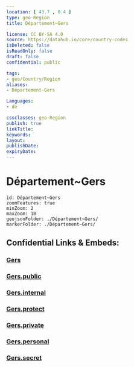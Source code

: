 ```yaml
---
location: [ 43.7 , 0.4 ] 
type: geo-Region
title: Département~Gers

license: CC BY-SA 4.0
source: https://datahub.io/core/country-codes
isDeleted: false
isReadOnly: false
draft: false
confidential: public

tags:
- geo/Country/Region
aliases:
- Département~Gers

Languages:
- de

cssclasses: geo-Region
publish: true
linkTitle: 
keywords: 
layout: 
publishDate: 
expiryDate: 
---
```


# Département~Gers

```leaflet
id: Département~Gers
zoomFeatures: true 
minZoom: 2 
maxZoom: 18
geojsonFolder: ./Département~Gers/
markerFolder: ./Département~Gers/
```


## Confidential Links & Embeds: 

### [Gers](/_Standards/Earth/Continent/Europe/Europe~West/France/regions~France/Occitanie/departments~Occitanie/Gers.md) 

### [Gers.public](/_public/Earth/Continent/Europe/Europe~West/France/regions~France/Occitanie/departments~Occitanie/Gers.public.md) 

### [Gers.internal](/_internal/Earth/Continent/Europe/Europe~West/France/regions~France/Occitanie/departments~Occitanie/Gers.internal.md) 

### [Gers.protect](/_protect/Earth/Continent/Europe/Europe~West/France/regions~France/Occitanie/departments~Occitanie/Gers.protect.md) 

### [Gers.private](/_private/Earth/Continent/Europe/Europe~West/France/regions~France/Occitanie/departments~Occitanie/Gers.private.md) 

### [Gers.personal](/_personal/Earth/Continent/Europe/Europe~West/France/regions~France/Occitanie/departments~Occitanie/Gers.personal.md) 

### [Gers.secret](/_secret/Earth/Continent/Europe/Europe~West/France/regions~France/Occitanie/departments~Occitanie/Gers.secret.md)

